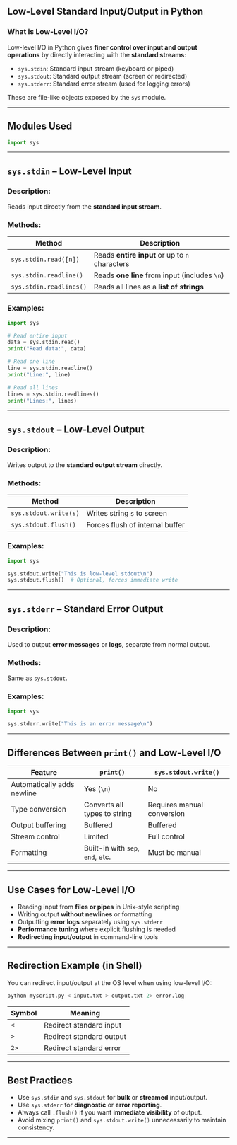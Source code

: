 ## Low-Level Standard Input/Output in Python

### What is Low-Level I/O?

Low-level I/O in Python gives **finer control over input and output operations** by directly interacting with the **standard streams**:

* `sys.stdin`: Standard input stream (keyboard or piped)
* `sys.stdout`: Standard output stream (screen or redirected)
* `sys.stderr`: Standard error stream (used for logging errors)

These are file-like objects exposed by the `sys` module.

---

## Modules Used

```python
import sys
```

---

## `sys.stdin` – Low-Level Input

### Description:

Reads input directly from the **standard input stream**.

### Methods:

| Method                  | Description                                    |
| ----------------------- | ---------------------------------------------- |
| `sys.stdin.read([n])`   | Reads **entire input** or up to `n` characters |
| `sys.stdin.readline()`  | Reads **one line** from input (includes `\n`)  |
| `sys.stdin.readlines()` | Reads all lines as a **list of strings**       |

### Examples:

```python
import sys

# Read entire input
data = sys.stdin.read()
print("Read data:", data)

# Read one line
line = sys.stdin.readline()
print("Line:", line)

# Read all lines
lines = sys.stdin.readlines()
print("Lines:", lines)
```

---

## `sys.stdout` – Low-Level Output

### Description:

Writes output to the **standard output stream** directly.

### Methods:

| Method                | Description                     |
| --------------------- | ------------------------------- |
| `sys.stdout.write(s)` | Writes string `s` to screen     |
| `sys.stdout.flush()`  | Forces flush of internal buffer |

### Examples:

```python
import sys

sys.stdout.write("This is low-level stdout\n")
sys.stdout.flush()  # Optional, forces immediate write
```

---

## `sys.stderr` – Standard Error Output

### Description:

Used to output **error messages** or **logs**, separate from normal output.

### Methods:

Same as `sys.stdout`.

### Examples:

```python
import sys

sys.stderr.write("This is an error message\n")
```

---

## Differences Between `print()` and Low-Level I/O

| Feature                    | `print()`                        | `sys.stdout.write()`       |
| -------------------------- | -------------------------------- | -------------------------- |
| Automatically adds newline | Yes (`\n`)                       | No                         |
| Type conversion            | Converts all types to string     | Requires manual conversion |
| Output buffering           | Buffered                         | Buffered                   |
| Stream control             | Limited                          | Full control               |
| Formatting                 | Built-in with `sep`, `end`, etc. | Must be manual             |

---

## Use Cases for Low-Level I/O

* Reading input from **files or pipes** in Unix-style scripting
* Writing output **without newlines** or formatting
* Outputting **error logs** separately using `sys.stderr`
* **Performance tuning** where explicit flushing is needed
* **Redirecting input/output** in command-line tools

---

## Redirection Example (in Shell)

You can redirect input/output at the OS level when using low-level I/O:

```bash
python myscript.py < input.txt > output.txt 2> error.log
```

| Symbol | Meaning                  |
| ------ | ------------------------ |
| `<`    | Redirect standard input  |
| `>`    | Redirect standard output |
| `2>`   | Redirect standard error  |

---

## Best Practices

* Use `sys.stdin` and `sys.stdout` for **bulk** or **streamed** input/output.
* Use `sys.stderr` for **diagnostic** or **error reporting**.
* Always call `.flush()` if you want **immediate visibility** of output.
* Avoid mixing `print()` and `sys.stdout.write()` unnecessarily to maintain consistency.

---
